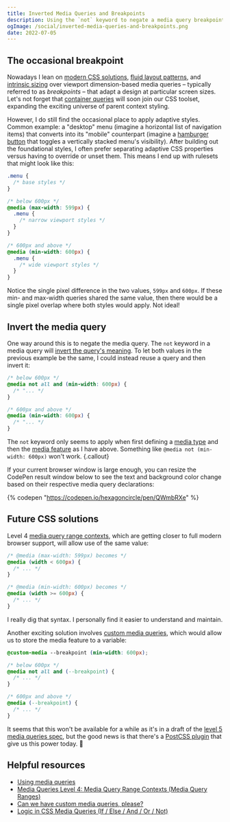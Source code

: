 ```yaml
---
title: Inverted Media Queries and Breakpoints
description: Using the `not` keyword to negate a media query breakpoint and apply CSS rules.
ogImage: /social/inverted-media-queries-and-breakpoints.png
date: 2022-07-05
---
```


## The occasional breakpoint

Nowadays I lean on [modern CSS solutions](https://moderncss.dev/contextual-spacing-for-intrinsic-web-design/), [fluid layout patterns](https://css-tricks.com/responsive-layouts-fewer-media-queries/), and [intrinsic sizing](https://ishadeed.com/article/intrinsic-sizing-in-css/) over viewport dimension-based media queries – typically referred to as _breakpoints_ – that adapt a design at particular screen sizes. Let's not forget that [container queries](https://developer.mozilla.org/en-US/docs/Web/CSS/CSS_Container_Queries) will soon join our CSS toolset, expanding the exciting universe of parent context styling.

However, I do still find the occasional place to apply adaptive styles. Common example: a "desktop" menu (imagine a horizontal list of navigation items) that converts into its "mobile" counterpart (imagine a [hamburger button](https://en.wikipedia.org/wiki/Hamburger_button) that toggles a vertically stacked menu's visibility). After building out the foundational styles, I often prefer separating adaptive CSS properties versus having to override or unset them. This means I end up with rulesets that might look like this:

```css
.menu {
  /* base styles */
}

/* below 600px */
@media (max-width: 599px) {
  .menu {
    /* narrow viewport styles */
  }
}

/* 600px and above */
@media (min-width: 600px) {
  .menu {
    /* wide viewport styles */
  }
}
```

Notice the single pixel difference in the two values, `599px` and `600px`. If these min- and max-width queries shared the same value, then there would be a single pixel overlap where both styles would apply. Not ideal!

## Invert the media query

One way around this is to negate the media query. The `not` keyword in a media query will [invert the query's meaning](https://developer.mozilla.org/en-US/docs/Web/CSS/Media_Queries/Using_media_queries#inverting_a_querys_meaning). To let both values in the previous example be the same, I could instead reuse a query and then invert it:

```css
/* below 600px */
@media not all and (min-width: 600px) {
  /* "... */
}

/* 600px and above */
@media (min-width: 600px) {
  /* "... */
}
```

The `not` keyword only seems to apply when first defining a [media type](https://developer.mozilla.org/en-US/docs/Web/CSS/Media_Queries/Using_media_queries#targeting_media_types) and then the [media feature](https://developer.mozilla.org/en-US/docs/Web/CSS/Media_Queries/Using_media_queries#targeting_media_features) as I have above. Something like `@media not (min-width: 600px)` won't work.
{.callout}

If your current browser window is large enough, you can resize the CodePen result window below to see the text and background color change based on their respective media query declarations:

{% codepen "https://codepen.io/hexagoncircle/pen/QWmbRXe" %}

## Future CSS solutions

Level 4 [media query range contexts](https://www.bram.us/2021/10/26/media-queries-level-4-media-query-range-contexts/), which are getting closer to full modern browser support, will allow use of the same value:

```css
/* @media (max-width: 599px) becomes */
@media (width < 600px) {
  /* ... */
}

/* @media (min-width: 600px) becomes */
@media (width >= 600px) {
  /* ... */
}
```

I really dig that syntax. I personally find it easier to understand and maintain.

Another exciting solution involves [custom media queries](https://www.stefanjudis.com/notes/can-we-have-custom-media-queries-please/), which would allow us to store the media feature to a variable:

```css
@custom-media --breakpoint (min-width: 600px);

/* below 600px */
@media not all and (--breakpoint) {
  /* ... */
}

/* 600px and above */
@media (--breakpoint) {
  /* ... */
}
```

It seems that this won't be available for a while as it's in a draft of the [level 5 media queries spec](https://drafts.csswg.org/mediaqueries-5/#custom-mq), but the good news is that there's a [PostCSS plugin](https://github.com/csstools/postcss-plugins/tree/main/plugins/postcss-custom-media) that give us this power today. 👏

## Helpful resources

- [Using media queries](https://developer.mozilla.org/en-US/docs/Web/CSS/Media_Queries/Using_media_queries#combining_multiple_types_or_features)
- [Media Queries Level 4: Media Query Range Contexts (Media Query Ranges)](https://www.bram.us/2021/10/26/media-queries-level-4-media-query-range-contexts/)
- [Can we have custom media queries, please?](https://www.stefanjudis.com/notes/can-we-have-custom-media-queries-please/)
- [Logic in CSS Media Queries (If / Else / And / Or / Not)](https://css-tricks.com/logic-in-css-media-queries/)
